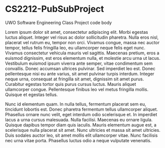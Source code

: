 # CS2212-PubSubProject
UWO Software Engineering Class Project code body

Lorem ipsum dolor sit amet, consectetur adipiscing elit. Morbi egestas luctus aliquet. Integer vel risus ac dolor sollicitudin pharetra. Nulla eros nisl, placerat vel rutrum eu, tempor non orci. Vivamus congue, massa nec auctor tempor, tellus felis fringilla leo, eu ullamcorper neque felis eget nunc. Vivamus consectetur vehicula mauris vel sagittis. Maecenas pretium, eros a euismod dignissim, est eros elementum nulla, et molestie arcu urna ut lacus. Vestibulum euismod ipsum viverra ante semper, vitae condimentum sem convallis. Donec accumsan ultrices pulvinar. Sed imperdiet leo est. Donec pellentesque nisi eu ante varius, sit amet pulvinar turpis interdum. Integer neque urna, consequat at fringilla sit amet, dignissim sit amet purus. Curabitur egestas tortor quis purus cursus luctus. Mauris aliquet ullamcorper congue. Pellentesque finibus leo vel metus fringilla mollis. Quisque et egestas tellus.

Nunc id elementum quam. In nulla tellus, fermentum placerat sem eu, tincidunt lobortis est. Donec pharetra fermentum tellus ullamcorper aliquet. Phasellus ornare nunc velit, eget interdum odio scelerisque et. In imperdiet lacus a urna cursus malesuada. Nulla facilisi. Maecenas eu ornare ligula. Quisque dapibus tempor diam quis iaculis. Mauris elementum augue est, a scelerisque nulla placerat sit amet. Nunc ultricies et massa sit amet ultricies. Duis sodales auctor leo, sit amet mollis elit ullamcorper vitae. Nunc facilisis nec urna vitae porta. Phasellus luctus odio a neque vulputate venenatis.
